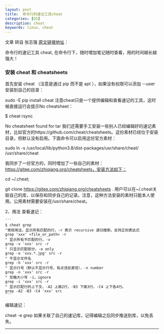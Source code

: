 ```yaml
---
layout: post
title:  命令行的速记工具cheat
categories: [OS]
description: cheat
keywords: linux, cheat
---
```


文章 转自 张志强 [原文链接地址](https://zhiqiang.org/it/cheat-cheatsheets.html)：

命令行的速记工具 cheat, 在命令行下，随时增加笔记随时查看，用的时间越长越强大！

### 安装 cheat 和 cheatsheets
首先安装 cheat （注意是通过 pip 而不是 apt ），如果没有权限可以添加 --user 安装到自己的目录：

sudo -E pip install cheat 
注意cheat只是一个提供编辑和查看速记的工具，这时候直接运行会提示No cheatsheet：

$ cheat rsync

No cheatsheet found for tar
我们还需要手工安装一些别人已经编辑好的速记素材，比如官方的https://github.com/cheat/cheatsheets。这份素材已经位于安装目录，但默认没有启用。下面命令可以启用这份官方素材：

sudo ln -s /usr/local/lib/python3.8/dist-packages/usr/share/cheat/ /usr/share/cheat

我同步了一份官方的，同时增加了一些自己的素材：https://gitee.com/zhiqiang.org/cheatsheets，安装方法如下：

cd ~/.cheat;

git clone https://gitee.com/zhiqiang.org/cheatsheets .
用户可以在~/.cheat关联自己的库，以保存和同步自己的记录。注意，这种方法安装的素材只能本人使用。公用素材需要安装在/usr/share/cheat。


2、用法
查看速记：

    ```
    $ cheat grep
    "常规用法，显示所有匹配的行，-r 表示 recursive 递归搜索。支持正则表达式
    grep 'xxx' <file_or_path> -r
    " 显示所有不匹配的行，-v
    grep -v 'xxx' src -r
    " 只显示匹配部分，-o only
    grep -o 'xxx.*.jpg' src -r
    " 不显示文件名
    grep -h 'xxx' src -r
    " 显示行号（默认不显示行号，有点违反直觉），-n number
    grep -n 'xxx' src -r
    " 忽略大小写 -i，ignore
    grep -i 'xxx' src -r
    " 显示匹配行的上下文，-A2 上面2行，-B3 下面3行，-C4 上下各4行。
    grep -A2 -B3 -C4 'xxx' src
    ```


编辑速记：

cheat -e grep
如果关联了自己的速记库，记得编辑之后同步推送到库，以免丢失。

---